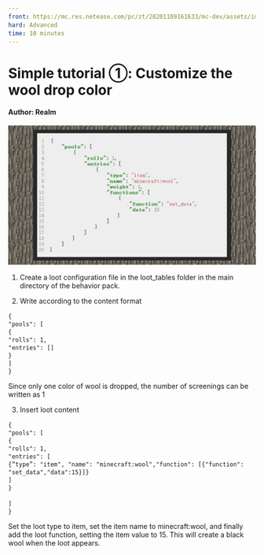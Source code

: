 ```yaml
--- 
front: https://mc.res.netease.com/pc/zt/20201109161633/mc-dev/assets/img/4_1.af85ce66.jpg 
hard: Advanced 
time: 10 minutes 
--- 
```

# Simple tutorial ①: Customize the wool drop color 

#### Author: Realm 

![](./images/5_1.jpg) 

1) Create a loot configuration file in the loot_tables folder in the main directory of the behavior pack. 

2) Write according to the content format 

``` 
{ 
"pools": [ 
{ 
"rolls": 1, 
"entries": [] 
} 
] 
} 
``` 

Since only one color of wool is dropped, the number of screenings can be written as 1 

3) Insert loot content 

``` 
{ 
"pools": [ 
{ 
"rolls": 1, 
"entries": [ 
{“type”: "item", "name": "minecraft:wool","function": [{"function": "set_data","data":15}]} 
] 
}

] 
} 
``` 

Set the loot type to item, set the item name to minecraft:wool, and finally add the loot function, setting the item value to 15. This will create a black wool when the loot appears.